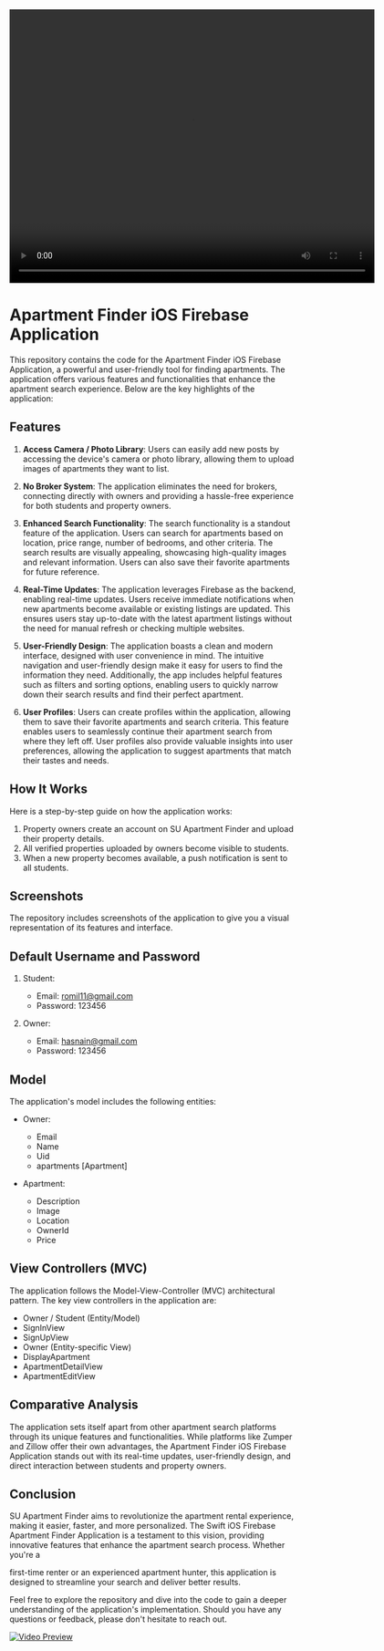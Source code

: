 <video width="640" height="480" controls>
  <source src="https://raw.githubusercontent.com/username/repository/master/path/to/video.mp4" type="video/mp4">
  Your browser does not support the video tag.
</video>

# Apartment Finder iOS Firebase Application

This repository contains the code for the Apartment Finder iOS Firebase Application, a powerful and user-friendly tool for finding apartments. The application offers various features and functionalities that enhance the apartment search experience. Below are the key highlights of the application:

## Features
1. **Access Camera / Photo Library**: Users can easily add new posts by accessing the device's camera or photo library, allowing them to upload images of apartments they want to list.

2. **No Broker System**: The application eliminates the need for brokers, connecting directly with owners and providing a hassle-free experience for both students and property owners.

3. **Enhanced Search Functionality**: The search functionality is a standout feature of the application. Users can search for apartments based on location, price range, number of bedrooms, and other criteria. The search results are visually appealing, showcasing high-quality images and relevant information. Users can also save their favorite apartments for future reference.

4. **Real-Time Updates**: The application leverages Firebase as the backend, enabling real-time updates. Users receive immediate notifications when new apartments become available or existing listings are updated. This ensures users stay up-to-date with the latest apartment listings without the need for manual refresh or checking multiple websites.

5. **User-Friendly Design**: The application boasts a clean and modern interface, designed with user convenience in mind. The intuitive navigation and user-friendly design make it easy for users to find the information they need. Additionally, the app includes helpful features such as filters and sorting options, enabling users to quickly narrow down their search results and find their perfect apartment.

6. **User Profiles**: Users can create profiles within the application, allowing them to save their favorite apartments and search criteria. This feature enables users to seamlessly continue their apartment search from where they left off. User profiles also provide valuable insights into user preferences, allowing the application to suggest apartments that match their tastes and needs.

## How It Works
Here is a step-by-step guide on how the application works:
1. Property owners create an account on SU Apartment Finder and upload their property details.
2. All verified properties uploaded by owners become visible to students.
3. When a new property becomes available, a push notification is sent to all students.

## Screenshots
The repository includes screenshots of the application to give you a visual representation of its features and interface.

## Default Username and Password
1. Student:
   - Email: romil11@gmail.com
   - Password: 123456

2. Owner:
   - Email: hasnain@gmail.com
   - Password: 123456

## Model
The application's model includes the following entities:
- Owner:
  - Email
  - Name
  - Uid
  - apartments [Apartment]

- Apartment:
  - Description
  - Image
  - Location
  - OwnerId
  - Price

## View Controllers (MVC)
The application follows the Model-View-Controller (MVC) architectural pattern. The key view controllers in the application are:
- Owner / Student (Entity/Model)
- SignInView
- SignUpView
- Owner (Entity-specific View)
- DisplayApartment
- ApartmentDetailView
- ApartmentEditView

## Comparative Analysis
The application sets itself apart from other apartment search platforms through its unique features and functionalities. While platforms like Zumper and Zillow offer their own advantages, the Apartment Finder iOS Firebase Application stands out with its real-time updates, user-friendly design, and direct interaction between students and property owners.

## Conclusion
SU Apartment Finder aims to revolutionize the apartment rental experience, making it easier, faster, and more personalized. The Swift iOS Firebase Apartment Finder Application is a testament to this vision, providing innovative features that enhance the apartment search process. Whether you're a

 first-time renter or an experienced apartment hunter, this application is designed to streamline your search and deliver better results.

Feel free to explore the repository and dive into the code to gain a deeper understanding of the application's implementation. Should you have any questions or feedback, please don't hesitate to reach out.

[![Video Preview](https://example.com/video_preview_thumbnail.jpg)](https://github.com/Romilj012/Apartment-Finder-iOS-Firebase-Application/blob/main/Final_Project_Jain_Romil_video.mp4)

